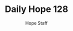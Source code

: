---
image: /assets/img/daily-hope-default-artwork.png
title: Daily Hope 128
number: 128
categories:
  - Daily Hope
author: Hope Staff
notes: Daily Hope 128
embed: >-
  <iframe style="border-radius:12px" src="https://open.spotify.com/embed/episode/0GnNxU4mu4GS4Z9OAHr3bG?utm_source=generator" width="100%" height="352" frameBorder="0" allowfullscreen="" allow="autoplay; clipboard-write; encrypted-media; fullscreen; picture-in-picture" loading="lazy"></iframe>
---
